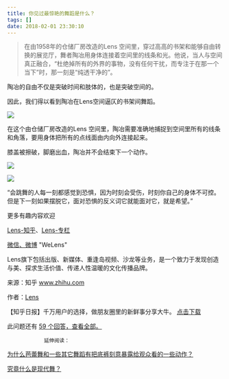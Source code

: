 ```yaml
---
title: 你见过最惊艳的舞蹈是什么？
tags: []
date: 2018-02-01 23:30:10
---
```


> 在由1958年的仓储厂房改造的Lens 空间里，穿过高高的书架和能够自由转换的展览厅，舞者陶冶用身体连接着空间里的线条和光。他说，当人与空间真正融合，“杜绝掉所有的外界的事物，没有任何干扰，而专注于在那一个当下”时，那一刻是“纯透干净的”。[](https://www.zhihu.com/video/942355625779351552)

陶冶的自由不仅是突破时间和肢体的，也是突破空间的。

因此，我们得以看到陶冶在Lens空间逼仄的书架间舞蹈。 

![](https://pic2.zhimg.com/v2-1555034d1bc5a25645f960dc8262bced_b.jpg?rss)

在这个由仓储厂房改造的Lens 空间里，陶冶需要准确地捕捉到空间里所有的线条和角落，要用身体把所有的点线面由内向外连接起来。

膝盖被擦破，脚磨出血，陶冶并不会结束下一个动作。   

![](https://pic4.zhimg.com/v2-0392f0a4efe79c13e95c225673ebd08b_b.jpg?rss)

![](https://pic2.zhimg.com/v2-102f82fb9de89995f5a26dd42b46e149_b.gif?rss)

“会跳舞的人每一刻都感觉到恐惧，因为时刻会受伤，时刻你自己的身体不可控。但是下一刻如果摆脱它，面对恐惧的反义词它就能面对它，就是希望。”

更多有趣内容欢迎

<u>[Lens-知乎](https://www.zhihu.com/org/lens-27/activities)</u>、<u>[Lens-专栏](https://zhuanlan.zhihu.com/welens)</u>

[微信、](//link.zhihu.com/?target=https%3A//mp.weixin.qq.com/s/0Gd8oRNTYxEATrzP8AEeMQ)<u>[微博](//link.zhihu.com/?target=http%3A//weibo.com/yourlens%3Fc%3Dspr_qdhz_bd_baidusmt_weibo_s%26nick%3DWeLens%26is_hot%3D1)</u>  "WeLens"

Lens旗下包括出版、新媒体、重逢岛视频、沙龙等业务，是一个致力于发现创造与美、探求生活价值、传递人性温暖的文化传播品牌。

来源：知乎 www.zhihu.com

作者：[Lens](http://www.zhihu.com/people/lens-27?utm_campaign=rss&utm_medium=rss&utm_source=rss&utm_content=author)

【知乎日报】千万用户的选择，做朋友圈里的新鲜事分享大牛。
        [点击下载](http://daily.zhihu.com?utm_source=rssyanwenzi&utm_campaign=tuijian&utm_medium=rssnormal)

此问题还有 [59 个回答，查看全部。](http://www.zhihu.com/question/24826582/answer/308775232?utm_campaign=rss&utm_medium=rss&utm_source=rss&utm_content=title)

                延伸阅读：

[为什么芭蕾舞和一些其它舞蹈有把底裤刻意暴露给观众看的一些动作？](http://www.zhihu.com/question/25025196?utm_campaign=rss&utm_medium=rss&utm_source=rss&utm_content=title)

[究竟什么是现代舞？](http://www.zhihu.com/question/28641536?utm_campaign=rss&utm_medium=rss&utm_source=rss&utm_content=title)
